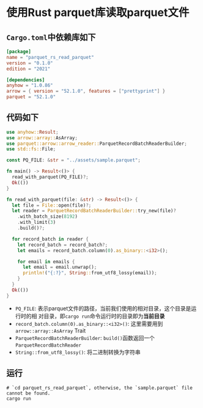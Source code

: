 # 使用Rust parquet库读取parquet文件

## `Cargo.toml`中依赖库如下

``` toml
[package]
name = "parquet_rs_read_parquet"
version = "0.1.0"
edition = "2021"

[dependencies]
anyhow = "1.0.86"
arrow = { version = "52.1.0", features = ["prettyprint"] }
parquet = "52.1.0"
```

## 代码如下

``` rust
use anyhow::Result;
use arrow::array::AsArray;
use parquet::arrow::arrow_reader::ParquetRecordBatchReaderBuilder;
use std::fs::File;

const PQ_FILE: &str = "../assets/sample.parquet";

fn main() -> Result<()> {
  read_with_parquet(PQ_FILE)?;
  Ok(())
}

fn read_with_parquet(file: &str) -> Result<()> {
  let file = File::open(file)?;
  let reader = ParquetRecordBatchReaderBuilder::try_new(file)?
    .with_batch_size(8192)
    .with_limit(3)
    .build()?;

  for record_batch in reader {
    let record_batch = record_batch?;
    let emails = record_batch.column(0).as_binary::<i32>();

    for email in emails {
      let email = email.unwrap();
      println!("{:?}", String::from_utf8_lossy(email));
    }
  }
  Ok(())
}
```
+ `PQ_FILE`: 表示parquet文件的路径，当前我们使用的相对目录，这个目录是运行时的相
  对目录，即`cargo run`命令运行时的目录即为**当前目录**
+ `record_batch.column(0).as_binary::<i32>()`: 这里需要用到
  `arrow::array::AsArray` Trait
+ `ParquetRecordBatchReaderBuilder`: `build()`函数返回一个`ParquetRecordBatchReader`
+ `String::from_utf8_lossy()`: 将二进制转换为字符串

## 运行

``` shell
# `cd parquet_rs_read_parquet`, otherwise, the `sample.parquet` file cannot be found.
cargo run
```
